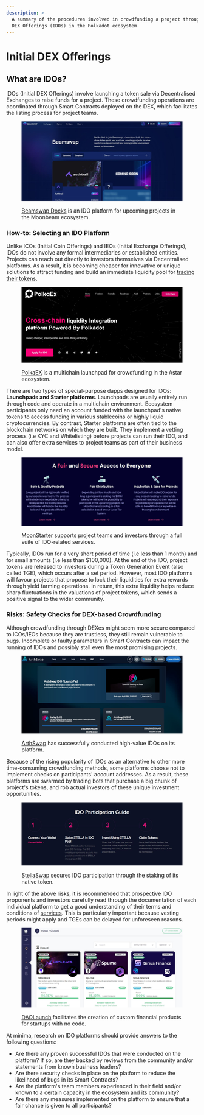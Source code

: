```yaml
---
description: >-
  A summary of the procedures involved in crowdfunding a project through Initial
  DEX Offerings (IDOs) in the Polkadot ecosystem.
---
```


# Initial DEX Offerings

## What are IDOs?

IDOs (Initial DEX Offerings) involve launching a token sale via Decentralised Exchanges to raise funds for a project. These crowdfunding operations are coordinated through Smart Contracts deployed on the DEX, which facilitates the listing process for project teams.

<figure><img src="../../../.gitbook/assets/O_IDOBeamswap.JPG" alt="The Launchpad page of Beamswap showing some projects that are  participating in Initial Dex Offering (IDO)."><figcaption><p><a href="https://app.beamswap.io/launchpad">Beamswap Docks</a> is an IDO platform for upcoming projects in the Moonbeam ecosystem.</p></figcaption></figure>



### How-to: Selecting an IDO Platform

Unlike ICOs (Initial Coin Offerings) and IEOs (Initial Exchange Offerings), IDOs do not involve any formal intermediaries or established entities. Projects can reach out directly to investors themselves via Decentralised platforms. As a result, it is becoming cheaper for innovative or unique solutions to attract funding and build an immediate liquidity pool for [trading their tokens](../swapping/pairs-availability.md).

<figure><img src="../../../.gitbook/assets/O_IDOPolkaEx (1) (1).JPG" alt="The Launchpad page of PolkaEx platform, with three projects participating in Initial Dex Offering (IDO)"><figcaption><p><a href="https://app.polkaex.io/launchpad">PolkaEX</a> is a multichain launchpad for crowdfunding in the Astar ecosystem. </p></figcaption></figure>

There are two types of special-purpose dapps designed for IDOs: **Launchpads and Starter platforms**. Launchpads are usually entirely run through code and operate in a multichain environment. Ecosystem participants only need an account funded with the launchpad's native tokens to access funding in various stablecoins or highly liquid cryptocurrencies. By contrast, Starter platforms are often tied to the blockchain networks on which they are built. They implement a vetting process (i.e KYC and Whitelisting) before projects can run their IDO, and can also offer extra services to project teams as part of their business model.

<figure><img src="../../../.gitbook/assets/O_IDOMoonStarter.JPG" alt="A screenshot of MoonStarter homepage indicating the three key IDO-related services they offer."><figcaption><p><a href="https://moonstarter.net/">MoonStarter</a> supports project teams and investors through a full suite of IDO-related services.</p></figcaption></figure>

Typically, IDOs run for a very short period of time (i.e less than 1 month) and for small amounts (i.e less than $100,000). At the end of the IDO, project tokens are released to investors during a Token Generation Event (also called TGE), which occurs after a set period. However, most IDO platforms will favour projects that propose to lock their liquidities for extra rewards through yield farming operations. In return, this extra liquidity helps reduce sharp fluctuations in the valuations of project tokens, which sends a positive signal to the wider community.



### Risks: Safety Checks for DEX-based Crowdfunding

Although crowdfunding through DEXes might seem more secure compared to ICOs/IEOs because they are trustless, they still remain vulnerable to bugs. Incomplete or faulty parameters in Smart Contracts can impact the running of IDOs and possibly stall even the most promising projects.&#x20;

<figure><img src="../../../.gitbook/assets/O_IDOArthSwap.JPG" alt="The IDO page of ArtSwap platform. "><figcaption><p><a href="https://app.arthswap.org/#/idos">ArthSwap</a> has successfully conducted high-value IDOs on its platform.</p></figcaption></figure>

Because of the rising popularity of IDOs as an alternative to other more time-consuming crowdfunding methods, some platforms choose not to implement checks on participants' account addresses. As a result, these platforms are swarmed by trading bots that purchase a big chunk of project's tokens, and rob actual investors of these unique investment opportunities.

<figure><img src="../../../.gitbook/assets/O_IDOStellaSwap (2).JPG" alt="A 4-step guide to participating in StellaSwap&#x27;s Initial Dex Offering (IDO)"><figcaption><p><a href="https://stellaswap.com/launchpad">StellaSwap</a> secures IDO participation through the staking of its native token.</p></figcaption></figure>

In light of the above risks, it is recommended that prospective IDO proponents and investors carefully read through the documentation of each individual platform to get a good understanding of their terms and conditions of [services](../../5.regulations/platforms/services.md). This is particularly important because vesting periods might apply and TGEs can be delayed for unforeseen reasons.

<figure><img src="../../../.gitbook/assets/O_IDODAOlaunch.JPG" alt="A screenhot of DAOLaunch platform&#x27;s investment page showing three closed public sales."><figcaption><p><a href="https://app.daolaunch.net/">DAOLaunch</a> facilitates the creation of custom financial products for startups with no code.  </p></figcaption></figure>

At minima, research on IDO platforms should provide answers to the following questions:&#x20;

* Are there any proven successful IDOs that were conducted on the platform? If so, are they backed by reviews from the community and/or statements from known business leaders?
* Are there security checks in place on the platform to reduce the likelihood of bugs in its Smart Contracts? &#x20;
* Are the platform's team members experienced in their field and/or known to a certain capacity in the ecosystem and its community?
* Are there any measures implemented on the platform to ensure that a fair chance is given to all participants?

